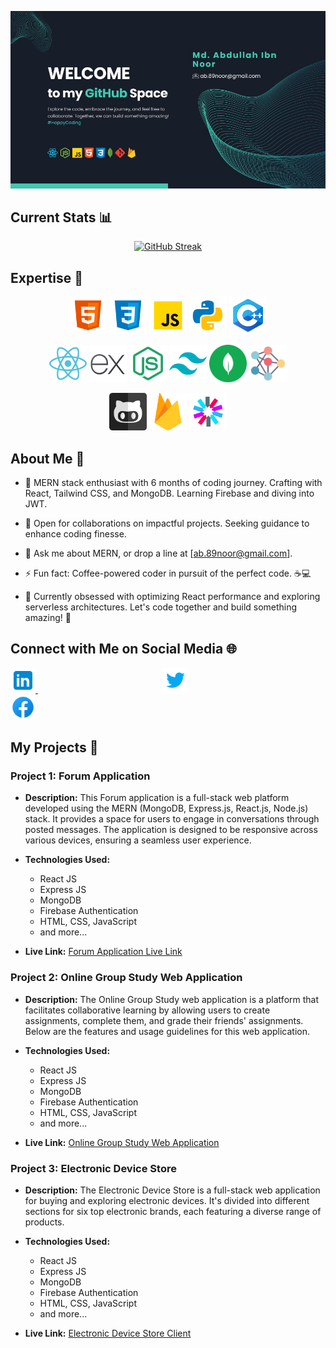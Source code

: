 [![Cover Photo](https://raw.githubusercontent.com/MdAbdullahIbnNoor/MdAbdullahIbnNoor/main/banner/WELCOME.jpg)](https://raw.githubusercontent.com/MdAbdullahIbnNoor/MdAbdullahIbnNoor/main/banner/WELCOME.jpg)

## Current Stats 📊

<p align="center">
    <a href="https://git.io/streak-stats">
        <img src="https://github-readme-streak-stats.herokuapp.com?user=MdAbdullahIbnNoor&theme=vue-dark&border_radius=5&date_format=M%20j%5B%2C%20Y%5D&card_width=600" alt="GitHub Streak" />
    </a>
</p>

## Expertise 🔧

<p align="center">
  <img src="https://github.com/MdAbdullahIbnNoor/MdAbdullahIbnNoor/blob/main/icons/html.svg" alt="HTML" title="HTML" width="60" height="60" />
  <img src="https://github.com/MdAbdullahIbnNoor/MdAbdullahIbnNoor/blob/main/icons/css.svg" alt="CSS" title="CSS" width="60" height="60" />
  <img src="https://github.com/MdAbdullahIbnNoor/MdAbdullahIbnNoor/blob/main/icons/javascript.svg" alt="JavaScript" title="JavaScript" width="60" height="60" />
  <img src="https://github.com/MdAbdullahIbnNoor/MdAbdullahIbnNoor/blob/main/icons/python.svg" alt="Python" title="Python" width="60" height="60" />
  <img src="https://github.com/MdAbdullahIbnNoor/MdAbdullahIbnNoor/blob/main/icons/c.svg" alt="C" title="C" width="60" height="60" />
</p>

<p align="center">
  <img src="https://github.com/MdAbdullahIbnNoor/MdAbdullahIbnNoor/blob/main/icons/react.png" alt="React" title="React" width="60" height="60" />
  <img src="https://github.com/MdAbdullahIbnNoor/MdAbdullahIbnNoor/blob/main/icons/express-js.svg" alt="Express" title="Express" width="60" height="60" />
  <img src="https://github.com/MdAbdullahIbnNoor/MdAbdullahIbnNoor/blob/main/icons/node-js.svg" alt="Node.js" title="Node.js" width="60" height="60" />
  <img src="https://github.com/MdAbdullahIbnNoor/MdAbdullahIbnNoor/blob/main/icons/tailwind-css.svg" alt="Tailwind CSS" title="Tailwind CSS" width="60" height="60" />
  <img src="https://github.com/MdAbdullahIbnNoor/MdAbdullahIbnNoor/blob/main/icons/mongodb.svg" alt="MongoDB" title="MongoDB" width="60" height="60" />
  <img src="https://github.com/MdAbdullahIbnNoor/MdAbdullahIbnNoor/blob/main/icons/ds.svg" alt="Data Structures" title="Data Structures" width="60" height="60" />
</p>

<p align="center">
  <img src="https://github.com/MdAbdullahIbnNoor/MdAbdullahIbnNoor/blob/main/icons/github.png" alt="GitHub" title="GitHub" width="60" height="60" />
  <img src="https://github.com/MdAbdullahIbnNoor/MdAbdullahIbnNoor/blob/main/icons/firebase.png" alt="Firebase" title="Firebase" width="60" height="60" />
  <img src="https://github.com/MdAbdullahIbnNoor/MdAbdullahIbnNoor/blob/main/icons/jwt.svg" alt="JWT" title="JWT" width="60" height="60" />
</p>


## About Me 👋

- 👋 MERN stack enthusiast with 6 months of coding journey. Crafting with React, Tailwind CSS, and MongoDB. Learning Firebase and diving into JWT.

- 👯 Open for collaborations on impactful projects. Seeking guidance to enhance coding finesse.

- 💬 Ask me about MERN, or drop a line at [ab.89noor@gmail.com].

- ⚡ Fun fact: Coffee-powered coder in pursuit of the perfect code. ☕💻

- 🌱 Currently obsessed with optimizing React performance and exploring serverless architectures. Let's code together and build something amazing! 🚀


## Connect with Me on Social Media 🌐

<p align="left">
  <a href="https://www.linkedin.com/in/md-abdullah-ibn-noor-a34281218/" target="_blank" style="margin-right: 200px;">
    <img src="https://github.com/MdAbdullahIbnNoor/MdAbdullahIbnNoor/blob/main/icons/linkedin.svg" alt="LinkedIn" title="LinkedIn" width="40" height="40" />
  </a>
  <a href="https://twitter.com/ABNoor37328758" target="_blank" style="margin-right: 200px;">
    <img src="https://github.com/MdAbdullahIbnNoor/MdAbdullahIbnNoor/blob/main/icons/twitter.svg" alt="Twitter" title="Twitter" width="40" height="40" />
  </a>
  <a href="https://www.facebook.com/ab.a.noor" target="_blank">
    <img src="https://github.com/MdAbdullahIbnNoor/MdAbdullahIbnNoor/blob/main/icons/facebook.svg" alt="Facebook" title="Facebook" width="40" height="40" />
  </a>
</p>

## My Projects 🚀

### Project 1: Forum Application

- **Description:** This Forum application is a full-stack web platform developed using the MERN (MongoDB, Express.js, React.js, Node.js) stack. It provides a space for users to engage in conversations through posted messages. The application is designed to be responsive across various devices, ensuring a seamless user experience.

- **Technologies Used:** 
  - React JS
  - Express JS
  - MongoDB
  - Firebase Authentication
  - HTML, CSS, JavaScript
  - and more...

- **Live Link:** [Forum Application Live Link](https://forum-page-53cdf.web.app/)

### Project 2: Online Group Study Web Application

- **Description:** The Online Group Study web application is a platform that facilitates collaborative learning by allowing users to create assignments, complete them, and grade their friends' assignments. Below are the features and usage guidelines for this web application.

- **Technologies Used:** 
  - React JS
  - Express JS
  - MongoDB
  - Firebase Authentication
  - HTML, CSS, JavaScript
  - and more...

- **Live Link:** [Online Group Study Web Application](https://online-group-study.web.app/) 

### Project 3: Electronic Device Store

- **Description:** The Electronic Device Store is a full-stack web application for buying and exploring electronic devices. It's divided into different sections for six top electronic brands, each featuring a diverse range of products.
- **Technologies Used:** 
  - React JS
  - Express JS
  - MongoDB
  - Firebase Authentication
  - HTML, CSS, JavaScript
  - and more...

- **Live Link:** [Electronic Device Store Client](https://brand-store-97be7.web.app/)

